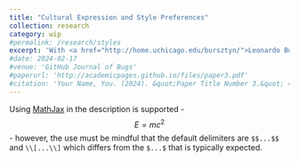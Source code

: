 ```yaml
---
title: "Cultural Expression and Style Preferences"
collection: research
category: wip
#permalink: /research/styles
excerpt: 'With <a href="http://home.uchicago.edu/bursztyn/">Leonardo Bursztyn</a> (University of Chicago), <a href="https://www.jvoth.com/">Hans-Joachim Voth</a> (University of Zurich), and <a href="https://yanagizawadrott.com/">David Yanagizawa-Drott</a> (University of Zurich)'
#date: 2024-02-17
#venue: 'GitHub Journal of Bugs'
#paperurl: 'http://academicpages.github.io/files/paper3.pdf'
#citation: 'Your Name, You. (2024). &quot;Paper Title Number 3.&quot; <i>GitHub Journal of Bugs</i>. 1(3).'
---
```


Using [MathJax](https://www.mathjax.org/) in the description is supported - $$E=mc^2$$ - however, the use must be mindful that the default delimiters are `$$...$$` and `\\[...\\]` which differs from the `$...$` that is typically expected.
